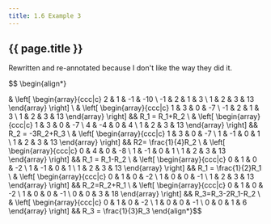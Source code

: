 ```yaml
---
title: 1.6 Example 3
---
```


## {{ page.title }}

Rewritten and re-annotated because I don't like the way they did it.

$$ \begin{align*}

&
\left[
    \begin{array}{ccc|c}
     2 & 1 & -1 & -10 \\
    -1 & 2 &  1 &   3 \\
     1 & 2 &  3 &  13
    \end{array}
\right]
\\
&
\left[
    \begin{array}{ccc|c}
     1 & 3 &  0 &  -7 \\
    -1 & 2 &  1 &   3 \\
     1 & 2 &  3 &  13
    \end{array}
\right] && R_1 = R_1+R_2
\\
&
\left[
    \begin{array}{ccc|c}
     1 &  3 &  0 &  -7 \\
     4 & -4 &  0 &   4 \\
     1 &  2 &  3 &  13
    \end{array}
\right] && R_2 = -3R_2+R_3
\\
&
\left[
    \begin{array}{ccc|c}
     1 &  3 &  0 &  -7 \\
     1 & -1 &  0 &   1 \\
     1 &  2 &  3 &  13
    \end{array}
\right] && R2= \frac{1}{4}R_2
\\
&
\left[
    \begin{array}{ccc|c}
     0 &  4 &  0 &  -8 \\
     1 & -1 &  0 &   1 \\
     1 &  2 &  3 &  13
    \end{array}
\right] && R_1 = R_1-R_2
\\
&
\left[
    \begin{array}{ccc|c}
     0 &  1 &  0 &  -2 \\
     1 & -1 &  0 &   1 \\
     1 &  2 &  3 &  13
    \end{array}
\right] && R_1 = \frac{1}{2}R_1
\\
&
\left[
    \begin{array}{ccc|c}
     0 &  1 &  0 &  -2 \\
     1 &  0 &  0 &  -1 \\
     1 &  2 &  3 &  13
    \end{array}
\right] && R_2=R_2+R_1
\\
&
\left[
    \begin{array}{ccc|c}
     0 &  1 &  0 &  -2 \\
     1 &  0 &  0 &  -1 \\
     0 &  0 &  3 &  18
    \end{array}
\right] && R_3=R_3-2R_1-R_2
\\
&
\left[
    \begin{array}{ccc|c}
     0 &  1 &  0 &  -2 \\
     1 &  0 &  0 &  -1 \\
     0 &  0 &  1 &  6
    \end{array}
\right] && R_3 = \frac{1}{3}R_3
\end{align*}$$